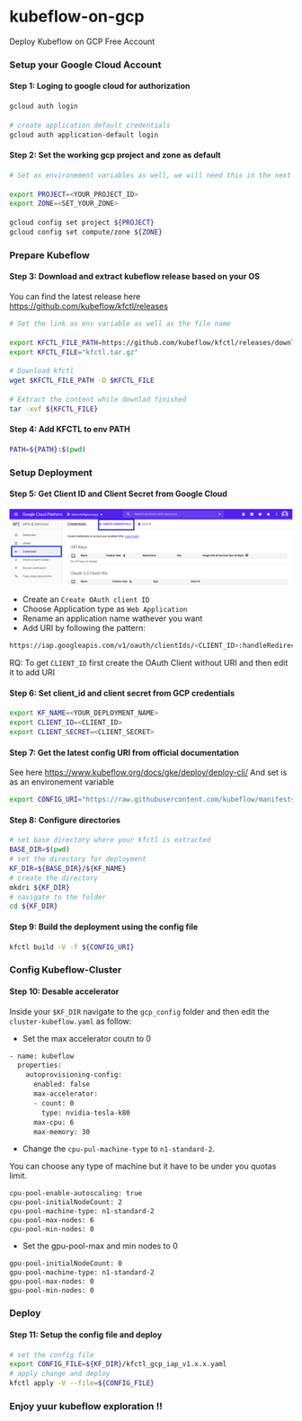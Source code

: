# kubeflow-on-gcp
Deploy Kubeflow on GCP Free Account 

### Setup your Google Cloud Account

#### Step 1: Loging to google cloud for authorization
```bash
gcloud auth login

# create application default credentials
gcloud auth application-default login 
```
#### Step 2: Set the working gcp project and zone as default
```bash
# Set as environement variables as well, we will need this in the next steps

export PROJECT=<YOUR_PROJECT_ID>
export ZONE=<SET_YOUR_ZONE>

gcloud config set project ${PROJECT}
gcloud config set compute/zone ${ZONE}
```
### Prepare Kubeflow
#### Step 3: Download and extract kubeflow release based on your OS 
You can find the latest release here https://github.com/kubeflow/kfctl/releases

```bash
# Set the link as env variable as well as the file name

export KFCTL_FILE_PATH=https://github.com/kubeflow/kfctl/releases/download/v1.0.1/kfctl_v1.0.1-0-gf3edb9b_linux.tar.gz
export KFCTL_FILE="kfctl.tar.gz"

# Download kfctl
wget $KFCTL_FILE_PATH -O $KFCTL_FILE

# Extract the content while downlad finished
tar -xvf ${KFCTL_FILE}
```
#### Step 4: Add KFCTL to env PATH
```bash
PATH=${PATH}:$(pwd)
```
### Setup Deployment
#### Step 5: Get Client ID and Client Secret from Google Cloud 
![Screenshot](api_service_credentials.png)

- Create an ```Create OAuth client ID```
- Choose Application type as ```Web Application```
- Rename an application name wathever you want
- Add URI by following the pattern: 

```bash 
https://iap.googleapis.com/v1/oauth/clientIds/<CLIENT_ID>:handleRedirect 
```
  
  RQ: To get ```CLIENT_ID``` first create the OAuth Client without URI and then edit it to add URI
 
 #### Step 6: Set client_id and client secret from GCP credentials 
```bash 
export KF_NAME=<YOUR_DEPLOYMENT_NAME> 
export CLIENT_ID=<CLIENT_ID>
export CLIENT_SECRET=<CLIENT_SECRET>
```
#### Step 7: Get the latest config URI from official documentation
See here https://www.kubeflow.org/docs/gke/deploy/deploy-cli/
And set is as an environement variable
```bash
export CONFIG_URI="https://raw.githubusercontent.com/kubeflow/manifests/v1.0-branch/kfdef/kfctl_gcp_iap.v1.0.2.yaml"
```
#### Step 8: Configure directories
```bash
# set base directory where your kfctl is extracted
BASE_DIR=$(pwd)
# set the directory for deployment 
KF_DIR=${BASE_DIR}/${KF_NAME}
# create the directory 
mkdri ${KF_DIR}
# navigate to the folder 
cd ${KF_DIR}
```
#### Step 9: Build the deployment using the config file
```bash
kfctl build -V -f ${CONFIG_URI}
```

### Config Kubeflow-Cluster
#### Step 10: Desable accelerator
Inside your ```$KF_DIR``` navigate to the ```gcp_config``` folder and then edit the ```cluster-kubeflow.yaml``` as follow:
- Set the max accelerator coutn to 0
```bash
- name: kubeflow
  properties:
    autoprovisioning-config:
      enabled: false
      max-accelerator:
      - count: 0
        type: nvidia-tesla-k80
      max-cpu: 6
      max-memory: 30
```
- Change the  ```cpu-pul-machine-type``` to ``` n1-standard-2 ```.

You can choose any type of machine but it have to be under you quotas limit.
```
cpu-pool-enable-autoscaling: true
cpu-pool-initialNodeCount: 2
cpu-pool-machine-type: n1-standard-2
cpu-pool-max-nodes: 6
cpu-pool-min-nodes: 0
```
- Set the gpu-pool-max and min nodes to 0
```
gpu-pool-initialNodeCount: 0
gpu-pool-machine-type: n1-standard-2
gpu-pool-max-nodes: 0
gpu-pool-min-nodes: 0
```
### Deploy 
#### Step 11: Setup the config file and deploy
```bash
# set the config file
export CONFIG_FILE=${KF_DIR}/kfctl_gcp_iap_v1.x.x.yaml
# apply change and deploy 
kfctl apply -V --file=${CONFIG_FILE}
```
### Enjoy yuur kubeflow exploration !!

